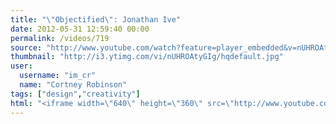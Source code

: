 ```yaml
---
title: "\"Objectified\": Jonathan Ive"
date: 2012-05-31 12:59:40 00:00
permalink: /videos/719
source: "http://www.youtube.com/watch?feature=player_embedded&v=nUHROAtyGIg#!"
thumbnail: "http://i3.ytimg.com/vi/nUHROAtyGIg/hqdefault.jpg"
user:
  username: "im_cr"
  name: "Cortney Robinson"
tags: ["design","creativity"]
html: "<iframe width=\"640\" height=\"360\" src=\"http://www.youtube.com/embed/nUHROAtyGIg?wmode=transparent&fs=1&feature=oembed\" frameborder=\"0\" allowfullscreen></iframe>"
---
```


